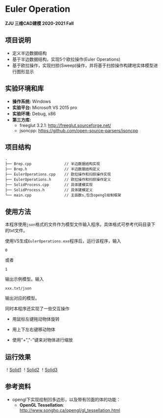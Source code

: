 # Euler Operation

**ZJU 三维CAD建模 2020-2021 Fall**



## 项目说明

- 定义半边数据结构
- 基于半边数据结构，实现5个欧拉操作(Euler Operations)
- 基于欧拉操作，实现扫掠(Sweep)操作，并将基于扫掠操作构建地实体模型进行图形显示



## 实验环境和库

- **操作系统:** Windows
- **实验平台:** Microsoft VS 2015 pro
- **实验环境:** Debug, x86
- **第三方库:** 
  - freeglut 3.2.1: http://freeglut.sourceforge.net/
  - jsoncpp: https://github.com/open-source-parsers/jsoncpp



## 项目结构

```
.
├── Brep.cpp               // 半边数据结构实现
├── Brep.h                 // 半边数据结构定义
├── EulerOperations.cpp    // 欧拉操作和扫掠操作实现
├── EulerOperations.h      // 欧拉操作和扫掠操作定义
├── SolidProcess.cpp       // 具体建模实现
├── SolidProcess.h         // 具体建模定义
└── main.cpp               // 主函数s,包含opengl绘制框架 

```



## 使用方法

本程序使用`json`格式的文件作为模型文件输入程序。具体格式可参考代码目录下的txt文件。

使用VS生成`EulerOperations.exe`程序后，运行该程序，输入

```
0
```

或者

```
1
```

输出示例模型。输入

```
xxx.txt/json
```

输出对应的模型。



同时本程序还实现了一些交互操作

- 用鼠标左键拖动物体旋转

- 用上下左右键移动物体

- 使用"+","-"键来对物体进行缩放



## 运行效果
！[Solid1](Fig/Solid1.png)
！[Solid2](Fig/Solid2.png)
！[Solid3](Fig/Solid3.png)



## 参考资料

- opengl下实现绘制凹多边形，以及带有凹面的体的功能：
  - **OpenGL Tessellation**: http://www.songho.ca/opengl/gl_tessellation.html


